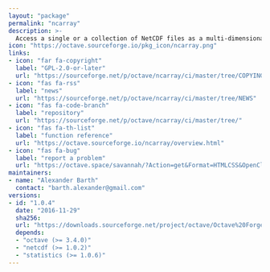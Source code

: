 ```yaml
---
layout: "package"
permalink: "ncarray"
description: >-
  Access a single or a collection of NetCDF files as a multi-dimensional array.
icon: "https://octave.sourceforge.io/pkg_icon/ncarray.png"
links:
- icon: "far fa-copyright"
  label: "GPL-2.0-or-later"
  url: "https://sourceforge.net/p/octave/ncarray/ci/master/tree/COPYING"
- icon: "fas fa-rss"
  label: "news"
  url: "https://sourceforge.net/p/octave/ncarray/ci/master/tree/NEWS"
- icon: "fas fa-code-branch"
  label: "repository"
  url: "https://sourceforge.net/p/octave/ncarray/ci/master/tree/"
- icon: "fas fa-th-list"
  label: "function reference"
  url: "https://octave.sourceforge.io/ncarray/overview.html"
- icon: "fas fa-bug"
  label: "report a problem"
  url: "https://octave.space/savannah/?Action=get&Format=HTMLCSS&OpenClosed=open&Title=[octave%20forge]%20(ncarray)"
maintainers:
- name: "Alexander Barth"
  contact: "barth.alexander@gmail.com"
versions:
- id: "1.0.4"
  date: "2016-11-29"
  sha256:
  url: "https://downloads.sourceforge.net/project/octave/Octave%20Forge%20Packages/Individual%20Package%20Releases/ncarray-1.0.4.tar.gz"
  depends:
  - "octave (>= 3.4.0)"
  - "netcdf (>= 1.0.2)"
  - "statistics (>= 1.0.6)"
---
```

